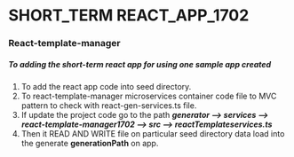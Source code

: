 # SHORT_TERM REACT_APP_1702

### React-template-manager

##### To adding the short-term react app for using one sample app created

1. To add the react app code into seed directory.
2. To react-template-manager microservices container code file to MVC pattern to check with react-gen-services.ts file.
3. If update the project code go to the path **_generator --> services --> react-template-manager1702 --> src --> reactTemplateservices.ts_**
4. Then it READ AND WRITE file on particular seed directory data load into the generate **generationPath** on app.
